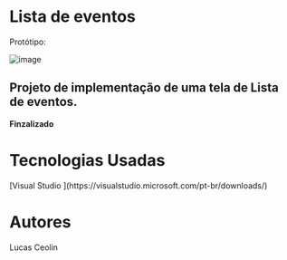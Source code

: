 <head> <h1> <b> Lista de eventos </b> </h1> </head>

Protótipo: 

![image](https://uidesigndaily.com/posts/figma-billing-page-payment-day-1585)

<h2> Projeto de implementação de uma tela de Lista de eventos. </h2>

<b> Finzalizado </b>

<h1> <b> Tecnologias Usadas </b> </h1>
[Visual Studio ](https://visualstudio.microsoft.com/pt-br/downloads/)

<h1> <b> Autores </b> </h1>
Lucas Ceolin 
